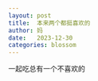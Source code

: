 ```yaml
---
layout: post
title:  本来两个都挺喜欢的
author: 妈
date:   2023-12-30
categories: blossom
---
```


一起吃总有一个不喜欢的